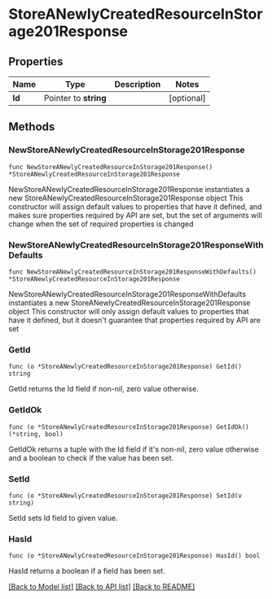 # StoreANewlyCreatedResourceInStorage201Response

## Properties

Name | Type | Description | Notes
------------ | ------------- | ------------- | -------------
**Id** | Pointer to **string** |  | [optional] 

## Methods

### NewStoreANewlyCreatedResourceInStorage201Response

`func NewStoreANewlyCreatedResourceInStorage201Response() *StoreANewlyCreatedResourceInStorage201Response`

NewStoreANewlyCreatedResourceInStorage201Response instantiates a new StoreANewlyCreatedResourceInStorage201Response object
This constructor will assign default values to properties that have it defined,
and makes sure properties required by API are set, but the set of arguments
will change when the set of required properties is changed

### NewStoreANewlyCreatedResourceInStorage201ResponseWithDefaults

`func NewStoreANewlyCreatedResourceInStorage201ResponseWithDefaults() *StoreANewlyCreatedResourceInStorage201Response`

NewStoreANewlyCreatedResourceInStorage201ResponseWithDefaults instantiates a new StoreANewlyCreatedResourceInStorage201Response object
This constructor will only assign default values to properties that have it defined,
but it doesn't guarantee that properties required by API are set

### GetId

`func (o *StoreANewlyCreatedResourceInStorage201Response) GetId() string`

GetId returns the Id field if non-nil, zero value otherwise.

### GetIdOk

`func (o *StoreANewlyCreatedResourceInStorage201Response) GetIdOk() (*string, bool)`

GetIdOk returns a tuple with the Id field if it's non-nil, zero value otherwise
and a boolean to check if the value has been set.

### SetId

`func (o *StoreANewlyCreatedResourceInStorage201Response) SetId(v string)`

SetId sets Id field to given value.

### HasId

`func (o *StoreANewlyCreatedResourceInStorage201Response) HasId() bool`

HasId returns a boolean if a field has been set.


[[Back to Model list]](../README.md#documentation-for-models) [[Back to API list]](../README.md#documentation-for-api-endpoints) [[Back to README]](../README.md)


